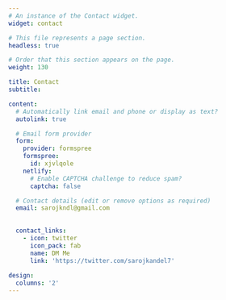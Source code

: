 ```yaml
---
# An instance of the Contact widget.
widget: contact

# This file represents a page section.
headless: true

# Order that this section appears on the page.
weight: 130

title: Contact
subtitle:

content:
  # Automatically link email and phone or display as text?
  autolink: true

  # Email form provider
  form:
    provider: formspree
    formspree:
      id: xjvlqole
    netlify:
      # Enable CAPTCHA challenge to reduce spam?
      captcha: false

  # Contact details (edit or remove options as required)
  email: sarojkndl@gmail.com
  
  
  contact_links:
    - icon: twitter
      icon_pack: fab
      name: DM Me
      link: 'https://twitter.com/sarojkandel7'
    
design:
  columns: '2'
---
```

